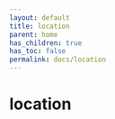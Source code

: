 ```yaml
---
layout: default
title: location
parent: home
has_children: true
has_toc: false
permalink: docs/location
---
```


# location